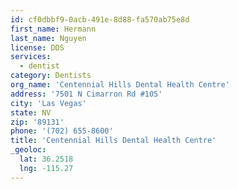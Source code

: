 ```yaml
---
id: cf0dbbf9-0acb-491e-8d88-fa570ab75e8d
first_name: Hermann
last_name: Nguyen
license: DDS
services:
  - dentist
category: Dentists
org_name: 'Centennial Hills Dental Health Centre'
address: '7501 N Cimarron Rd #105'
city: 'Las Vegas'
state: NV
zip: '89131'
phone: '(702) 655-8600'
title: 'Centennial Hills Dental Health Centre'
_geoloc:
  lat: 36.2518
  lng: -115.27
---
```

